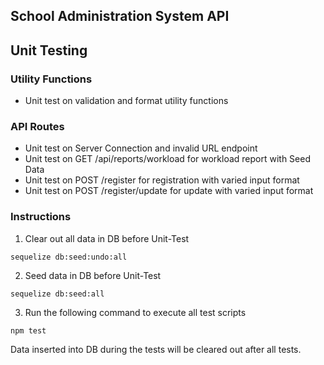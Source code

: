 ## School Administration System API

## Unit Testing

### Utility Functions
- Unit test on validation and format utility functions

### API Routes
- Unit test on Server Connection and invalid URL endpoint
- Unit test on GET /api/reports/workload for workload report with Seed Data
- Unit test on POST /register for registration with varied input format
- Unit test on POST /register/update for update with varied input format

### Instructions
1. Clear out all data in DB before Unit-Test
```
sequelize db:seed:undo:all 
```

2. Seed data in DB before Unit-Test
```
sequelize db:seed:all
```

3. Run the following command to execute all test scripts
```
npm test
```

Data inserted into DB during the tests will be cleared out after all tests.
